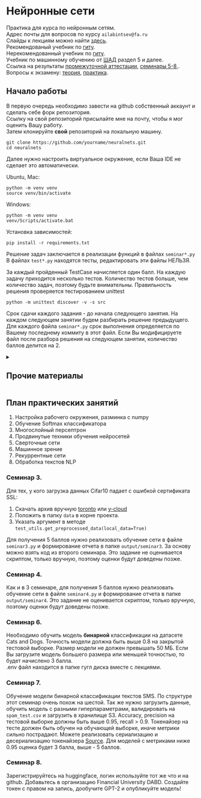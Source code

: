 # Нейронные сети
Практика для курса по нейронным сетям.   
Адрес почты для вопросов по курсу `ailabintsev@fa.ru`  
Слайды к лекциям можно найти [здесь](https://drive.google.com/drive/folders/114QaNFTlvY3oXLmzqiGzE48MfpozMTCh?usp=drive_link).  
Рекомендованый учебник по [гиту](https://git-scm.com/book/ru/v2).  
Нерекомендованный учебник по [гиту](https://dangitgit.com/ru).  
Учебник по машинному обучению от [ШАД](https://academy.yandex.ru/handbook/ml) раздел 5 и далее.  
Ссылка на результаты [промежуточной аттестации](grads/scores1-4.csv), [семинары 5-8](grads/scores5-8.csv),.  
Вопросы к экзамену: [теория](doc/theory.md),  [практика](doc/practice.md).  

## Начало работы
В первую очередь необходимо завести на github собственный аккаунт и сделать себе форк репозитория.  
Ссылку на свой репозиторий присылайте мне на почту, чтобы я мог оценить Вашу работу.  
Затем клонируйте **свой** репозиторий на локальную машину.  

```shell
git clone https://github.com/yourname/neuralnets.git
cd neuralnets
```

Далее нужно настроить виртуальное окружение, если Ваша IDE не сделает это автоматически.   

Ubuntu, Mac:
```shell
python -m venv venv
source venv/bin/activate
```

Windows:
```commandline
python -m venv venv
venv/Scripts/activate.bat
```

Установка зависимостей:
```shell
pip install -r requirements.txt
```

Решение задач заключается в реализации функций в файлах `seminar*.py`  
В файлах `test*.py` находятся тесты, редактировать эти файлы НЕЛЬЗЯ. 

За каждый пройденный TestCase начисляется один балл. 
На каждую задачу приходится несколько тестов. 
Количество тестов больше, чем количество задач, поэтому будьте внимательны. 
Правильность решения проверяется тестированием unittest

```shell
python -m unittest discover -v -s src
```

Срок сдачи каждого задания - до начала следующего занятия.
На каждом следующем занятии будем разбирать решение предыдущего. 
Для каждого файла `seminar*.py` срок выполнения определяется по Вашему последнему коммиту в этот файл. 
Если Вы модифицируете файл после разбора решения на следующем занятии, количество баллов делится на 2. 

<details>
  <summary><h2>Прочие материалы</h2></summary>
  <ul>
    <li>
      <b>
        <p>Статья на Хабре <a href='https://habr.com/ru/articles/458170/'>погружение в свёрточные нейронные сети.</a></p>
      </b>
    </li>
    <li>
      <b>
        <p><a href='https://www.youtube.com/playlist?list=PLfdVzZl6HHg9y9l6U5xUjqKS13rWoQPF4'>Плейлист</a> с разбором разных тем</p>
      </b>
    </li>
  </ul>
</details>

## План практических занятий

1. Настройка рабочего окружения, разминка с numpy
2. Обучение Softmax классификатора
3. Многослойный персептрон
4. Продвинутые техники обучения нейросетей
5. Сверточные сети
6. Машинное зрение
7. Рекуррентные сети
8. Обработка текстов NLP

### Семинар 3. 
Для тех, у кого загрузка данных Cifar10 падает с ошибкой сертификата SSL:  
1. Скачать архив вручную [toronto](https://www.cs.toronto.edu/~kriz/cifar-10-python.tar.gz) или [y-cloud](https://storage.yandexcloud.net/fa-bucket/cifar-10-python.tar.gz)  
2. Положить в папку `data` в корне проекта.
3. Указать аргумент в методе `test_utils.get_preprocessed_data(local_data=True)`

Для получения 5 баллов нужно реализовать обучение сети в файле `seminar3.py` и формирование отчета в папке  `output/seminar3`. 
За основу можно взять код из второго семинара. 
Это задание не оценивается скриптом, только вручную, поэтому оценки будут доведены позже.  

### Семинар 4. 
Как и в 3 семинаре, для получения 5 баллов нужно реализовать обучение сети в файле `seminar4.py` и формирование отчета в папке  `output/seminar4`. 
Это задание не оценивается скриптом, только вручную, поэтому оценки будут доведены позже.  

### Семинар 6. 
Необходимо обучить модель **бинарной** классификации на датасете Cats and Dogs. 
Точность модели должна быть выше 0.8 на закрытой тестовой выборке.
Размер модели не должен превышать 50 МБ. 
Если Вы загрузите модель большего размера или меньшей точностью, то будет начислено 3 балла.   
.env файл находится в папке гугл диска вместе с лекциями. 

### Семинар 7. 
Обучение модели бинарной классификации текстов SMS. 
По структуре этот семинар очень похож на шестой. 
Так же нужно загрузить данные, обучить модель с разными гиперпараметрами, валидировать на `spam_test.csv` и загрузить в хранилище S3. 
Accuracy, precision на тестовой выборке должны быть выше 0.95, recall > 0.9. 
Токенайзер на тесте должен быть обучен на обучающей выборке, иначе метрики сильно пострадают. 
Можете реализовать сериализацию и десериализацию токенайзера [Source](https://www.tensorflow.org/api_docs/python/tf/keras/preprocessing/text/Tokenizer#to_json). 
Для моделей с метриками ниже 0.95 оценка будет 3 балла, выше - 5 баллов.  

### Семинар 8. 
Зарегистрируйтесь на huggingface, логин используйте тот же что и на github. 
Добавьтесь в организацию Financial University DABD. 
Создайте токен с правом на запись, дообучите GPT-2 и опубликуйте модель! 



